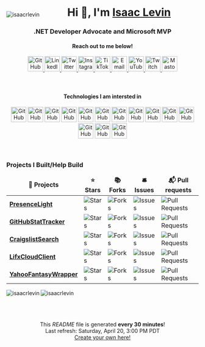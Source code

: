 <div align="center">
  <p style="float:left" align="left">
    <img src="https://komarev.com/ghpvc/?username=isaacrlevin" alt="isaacrlevin" />
  </p>
  <h1>
    Hi 👋, I'm <a href="https://www.isaaclevin.com" rel="me noopener noreffer" target="_blank">Isaac Levin</a>
  </h1>
  <h3>
    .NET Developer Advocate and Microsoft MVP
    </h3>
</div>
<div align="center">
  <h4>Reach out to me below!</h4>
  <a href="https://github.com/isaacrlevin" target="_blank" rel="me noopener noreffer">
    <img height="40" width="40" alt="GitHub" src="https://cdn.simpleicons.org/github/_/white">
  </a>
  <a href="https://linkedin.com/in/isaacrobinlevin" target="_blank" rel="me noopener noreffer">
    <img height="40" width="40" alt="LinkedIn" src="https://cdn.simpleicons.org/linkedin/_/white">
  </a>
  <a href="https://twitter.com/isaacrlevin" target="_blank" rel="me noopener noreffer">
    <img height="40" width="40" alt="Twitter" src="https://cdn.simpleicons.org/twitter/_/white">
  </a>
  <a href="https://www.instagram.com/isaacrlevin/" target="_blank" rel="me noopener noreffer">
    <img height="40" width="40" alt="Instagram" src="https://cdn.simpleicons.org/instagram/_/white">
  </a>
  <a href="https://www.tiktok.com/@isaacrlevin/" target="_blank" rel="me noopener noreffer">
    <img height="40" width="40" alt="TikTok" src="https://cdn.simpleicons.org/tiktok/_/white">
  </a>
  <a href="mailto:isaac@isaaclevin.com" rel="me noopener noreffer">
    <img height="40" width="40" alt="Email" src="https://cdn.simpleicons.org/maildotru/_/white">
  </a>
  <a href="https://www.youtube.com/@isaacrlevin" rel="me noopener noreffer" target="_blank">    
    <img height="40" width="40" alt="YouTube" src="https://cdn.simpleicons.org/youtube/_/white">
  </a>
  <a href="https://www.twitch.tv/isaacrlevin" rel="me noopener noreffer" target="_blank">    
    <img height="40" width="40" alt="Twitch" src="https://cdn.simpleicons.org/twitch/_/white">
  </a>
  <a href="https://fosstodon.org/@isaacrlevin" rel="me noopener noreffer" target="_blank">    
    <img height="40" width="40" alt="Mastodon" src="https://cdn.simpleicons.org/mastodon/_/white">
  </a>
</div>
<br /><br />
<div align="center">
  <h4>Technologies I am intersted in</h4>  
    <img height="40" width="40" alt="GitHub" src="https://cdn.simpleicons.org/dotnet/_/white">
    <img height="40" width="40" alt="GitHub" src="https://cdn.simpleicons.org/csharp/_/white">
    <img height="40" width="40" alt="GitHub" src="https://cdn.simpleicons.org/git/_/white">
    <img height="40" width="40" alt="GitHub" src="https://cdn.simpleicons.org/gnubash/_/white">
    <img height="40" width="40" alt="GitHub" src="https://cdn.simpleicons.org/docker/_/white">
    <img height="40" width="40" alt="GitHub" src="https://cdn.simpleicons.org/kubernetes/_/white">
    <img height="40" width="40" alt="GitHub" src="https://cdn.simpleicons.org/html5/_/white">
    <img height="40" width="40" alt="GitHub" src="https://cdn.simpleicons.org/bootstrap/_/white">
    <img height="40" width="40" alt="GitHub" src="https://cdn.simpleicons.org/javascript/_/white">
    <img height="40" width="40" alt="GitHub" src="https://cdn.simpleicons.org/nodedotjs/_/white">
    <img height="40" width="40" alt="GitHub" src="https://cdn.simpleicons.org/typescript/_/white">
    <img height="40" width="40" alt="GitHub" src="https://cdn.simpleicons.org/vuedotjs/_/white">
    <img height="40" width="40" alt="GitHub" src="https://cdn.simpleicons.org/angular/_/white">
    <img height="40" width="40" alt="GitHub" src="https://cdn.simpleicons.org/python/_/white">
</div>
<br /><br />

<h3>Projects I Built/Help Build</h3>
<table>
  <thead align="center">
    <tr border: none;>
      <td><b>🎁 Projects</b></td>
      <td><b>⭐ Stars</b></td>
      <td><b>📚 Forks</b></td>
      <td><b>🛎 Issues</b></td>
      <td><b>📬 Pull requests</b></td>
    </tr>
  </thead>
  <tbody>
    <tr>
	  <td><a href="https://github.com/isaacrlevin/presencelight"><b>PresenceLight</b></a></td>
      <td><img alt="Stars" src="https://img.shields.io/github/stars/isaacrlevin/presencelight?style=flat-square&labelColor=343b41"/></td>
      <td><img alt="Forks" src="https://img.shields.io/github/forks/isaacrlevin/presencelight?style=flat-square&labelColor=343b41"/></td>
      <td><img alt="Issues" src="https://img.shields.io/github/issues/isaacrlevin/presencelight?style=flat-square&labelColor=343b41"/></td>
      <td><img alt="Pull Requests" src="https://img.shields.io/github/issues-pr/isaacrlevin/presencelight?style=flat-square&labelColor=343b41"/></td>
    </tr>
	  <tr>
	  <td><a href="https://github.com/isaacrlevin/GitHubStatTracker"><b>GitHubStatTracker</b></a></td>
      <td><img alt="Stars" src="https://img.shields.io/github/stars/isaacrlevin/GitHubStatTracker?style=flat-square&labelColor=343b41"/></td>
      <td><img alt="Forks" src="https://img.shields.io/github/forks/isaacrlevin/GitHubStatTracker?style=flat-square&labelColor=343b41"/></td>
      <td><img alt="Issues" src="https://img.shields.io/github/issues/isaacrlevin/GitHubStatTracker?style=flat-square&labelColor=343b41"/></td>
      <td><img alt="Pull Requests" src="https://img.shields.io/github/issues-pr/isaacrlevin/GitHubStatTracker?style=flat-square&labelColor=343b41"/></td>
    </tr>
		<tr>
			<td><a href="https://github.com/isaacrlevin/CraigslistSearch"><b>CraigslistSearch</b></a></td>
      <td><img alt="Stars" src="https://img.shields.io/github/stars/isaacrlevin/CraigslistSearch?style=flat-square&labelColor=343b41"/></td>
      <td><img alt="Forks" src="https://img.shields.io/github/forks/isaacrlevin/CraigslistSearch?style=flat-square&labelColor=343b41"/></td>
      <td><img alt="Issues" src="https://img.shields.io/github/issues/isaacrlevin/CraigslistSearch?style=flat-square&labelColor=343b41"/></td>
      <td><img alt="Pull Requests" src="https://img.shields.io/github/issues-pr/isaacrlevin/CraigslistSearch?style=flat-square&labelColor=343b41"/></td>
    </tr>
    		<tr>
			<td><a href="https://github.com/isaacrlevin/LifxCloudClient"><b>LifxCloudClient</b></a></td>
      <td><img alt="Stars" src="https://img.shields.io/github/stars/isaacrlevin/LifxCloudClient?style=flat-square&labelColor=343b41"/></td>
      <td><img alt="Forks" src="https://img.shields.io/github/forks/isaacrlevin/LifxCloudClient?style=flat-square&labelColor=343b41"/></td>
      <td><img alt="Issues" src="https://img.shields.io/github/issues/isaacrlevin/LifxCloudClient?style=flat-square&labelColor=343b41"/></td>
      <td><img alt="Pull Requests" src="https://img.shields.io/github/issues-pr/isaacrlevin/LifxCloudClient?style=flat-square&labelColor=343b41"/></td>
    </tr>
        		<tr>
			<td><a href="https://github.com/isaacrlevin/YahooFantasyWrapper"><b>YahooFantasyWrapper</b></a></td>
      <td><img alt="Stars" src="https://img.shields.io/github/stars/isaacrlevin/YahooFantasyWrapper?style=flat-square&labelColor=343b41"/></td>
      <td><img alt="Forks" src="https://img.shields.io/github/forks/isaacrlevin/YahooFantasyWrapper?style=flat-square&labelColor=343b41"/></td>
      <td><img alt="Issues" src="https://img.shields.io/github/issues/isaacrlevin/YahooFantasyWrapper?style=flat-square&labelColor=343b41"/></td>
      <td><img alt="Pull Requests" src="https://img.shields.io/github/issues-pr/isaacrlevin/YahooFantasyWrapper?style=flat-square&labelColor=343b41"/></td>
    </tr>
  </tbody>
</table>

<div align="center">

<img align="left" src="https://github-readme-stats.vercel.app/api/top-langs/?username=isaacrlevin" alt="isaacrlevin" />


<img align="left" src="https://github-readme-stats.vercel.app/api?username=isaacrlevin&show_icons=true" alt="isaacrlevin" />


</div>
<br /><br />
<br /><br />
<p align="center">This <i>README</i> file is generated <b>every 30 minutes</b>!</br>Last refresh: Saturday, April 20, 3:00 PM PDT<br /><a href="https://medium.com/@th.guibert/how-to-create-a-self-updating-readme-md-for-your-github-profile-f8b05744ca91">Create your own here!</a></p>
